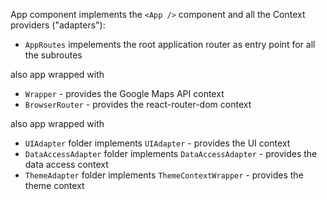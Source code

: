 App component
implements the `<App />` component and all the Context providers ("adapters"):

- `AppRoutes` impelements the root application router as entry point for all the subroutes

also app wrapped with
- `Wrapper` - provides the Google Maps API context
- `BrowserRouter` - provides the react-router-dom context

also app wrapped with
- `UIAdapter` folder implements `UIAdapter` - provides the UI context
- `DataAccessAdapter` folder implements `DataAccessAdapter` - provides the data access context
- `ThemeAdapter` folder implements `ThemeContextWrapper` - provides the theme context
